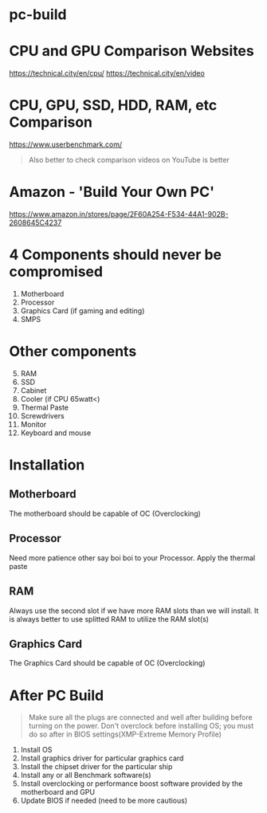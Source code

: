 # pc-build

# CPU and GPU Comparison Websites
https://technical.city/en/cpu/
https://technical.city/en/video

# CPU, GPU, SSD, HDD, RAM, etc Comparison
https://www.userbenchmark.com/

> Also better to check comparison videos on YouTube is better

# Amazon - 'Build Your Own PC'
https://www.amazon.in/stores/page/2F60A254-F534-44A1-902B-2608645C4237



# 4 Components should never be compromised
1. Motherboard
2. Processor
3. Graphics Card (if gaming and editing)
4. SMPS



# Other components
5. RAM
6. SSD
7. Cabinet
8. Cooler (if CPU 65watt<)
9. Thermal Paste
10. Screwdrivers
11. Monitor
12. Keyboard and mouse



# Installation
## Motherboard
The motherboard should be capable of OC (Overclocking)

## Processor
Need more patience other say boi boi to your Processor.
Apply the thermal paste

## RAM
Always use the second slot if we have more RAM slots than we will install.
It is always better to use splitted RAM to utilize the RAM slot(s)

## Graphics Card
The Graphics Card should be capable of OC (Overclocking)




# After PC Build
> Make sure all the plugs are connected and well after building before turning on the power.
>Don't overclock before installing OS; you must do so after in BIOS settings(XMP-Extreme Memory Profile)
1. Install OS
2. Install graphics driver for particular graphics card
3. Install the chipset driver for the particular ship
4. Install any or all Benchmark software(s)
5. Install overclocking or performance boost software provided by the motherboard and GPU
6. Update BIOS if needed (need to be more cautious)





